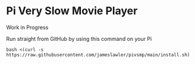 # Pi Very Slow Movie Player

Work in Progress

Run straight from GitHub by using this command on your Pi

`bash <(curl -s https://raw.githubusercontent.com/jameslawler/pivsmp/main/install.sh)`
